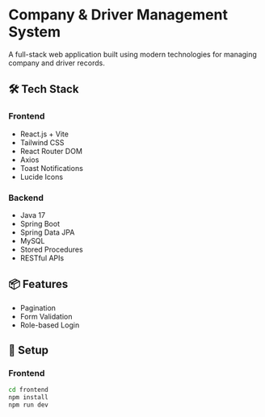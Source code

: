 # Company & Driver Management System

A full-stack web application built using modern technologies for managing company and driver records.

## 🛠 Tech Stack

### Frontend
- React.js + Vite
- Tailwind CSS
- React Router DOM
- Axios
- Toast Notifications
- Lucide Icons

### Backend
- Java 17
- Spring Boot
- Spring Data JPA
- MySQL
- Stored Procedures
- RESTful APIs

## 📦 Features
- Pagination
- Form Validation
- Role-based Login

## 🚀 Setup

### Frontend
```bash
cd frontend
npm install
npm run dev
